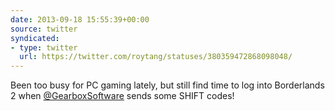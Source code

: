 ```yaml
---
date: 2013-09-18 15:55:39+00:00
source: twitter
syndicated:
- type: twitter
  url: https://twitter.com/roytang/statuses/380359472868098048/
---
```


Been too busy for PC gaming lately, but still find time to log into Borderlands 2 when [@GearboxSoftware](https://twitter.com/GearboxSoftware/) sends some SHIFT codes!